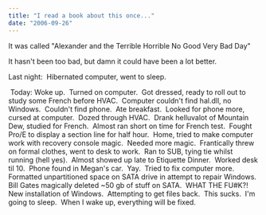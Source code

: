 ```yaml
---
title: "I read a book about this once..."
date: "2006-09-26"
---
```


It was called "Alexander and the Terrible Horrible No Good Very Bad Day"

It hasn't been too bad, but damn it could have been a lot better.

Last night:  Hibernated computer, went to sleep.

 Today: Woke up.  Turned on computer.  Got dressed, ready to roll out to study some French before HVAC.  Computer couldn't find hal.dll, no Windows.  Couldn't find phone.  Ate breakfast.  Looked for phone more, cursed at computer.  Dozed through HVAC.  Drank helluvalot of Mountain Dew, studied for French.  Almost ran short on time for French test.  Fought Pro/E to display a section line for half hour.  Home, tried to make computer work with recovery console magic.  Needed more magic.  Frantically threw on formal clothes, went to desk to work.  Ran to SUB, tying tie whilst running (hell yes).  Almost showed up late to Etiquette Dinner.  Worked desk til 10.  Phone found in Megan's car.  Yay.  Tried to fix computer more.  Formatted unpartitioned space on SATA drive in attempt to repair Windows.  Bill Gates magically deleted ~50 gb of stuff on SATA.  WHAT THE FU#K?!  New installation of Windows.  Attempting to get files back.  This sucks.  I'm going to sleep.  When I wake up, everything will be fixed.
